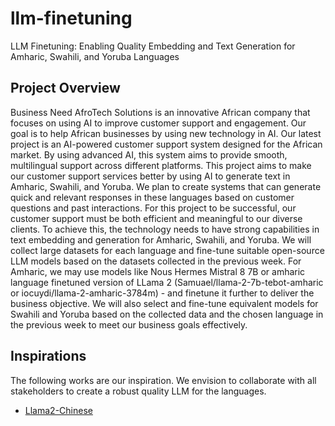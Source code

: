 # llm-finetuning
LLM Finetuning: Enabling Quality Embedding and Text Generation for Amharic, Swahili, and Yoruba Languages

## Project Overview
Business Need
AfroTech Solutions is an innovative African company that focuses on using AI to improve customer support and engagement. Our goal is to help African businesses by using new technology in AI. Our latest project is an AI-powered customer support system designed for the African market. By using advanced AI, this system aims to provide smooth, multilingual support across different platforms.
This project aims to make our customer support services better by using AI to generate text in Amharic, Swahili, and Yoruba. We plan to create systems that can generate quick and relevant responses in these languages based on customer questions and past interactions.
For this project to be successful, our customer support must be both efficient and meaningful to our diverse clients. To achieve this, the technology needs to have strong capabilities in text embedding and generation for Amharic, Swahili, and Yoruba. We will collect large datasets for each language and fine-tune suitable open-source LLM models based on the datasets collected in the previous week. For Amharic, we may use models like Nous Hermes Mistral 8 7B or amharic language finetuned version of  LLama 2 (Samuael/llama-2-7b-tebot-amharic or iocuydi/llama-2-amharic-3784m) -  and finetune it further to deliver the business objective. We will also select and fine-tune equivalent models for Swahili and Yoruba based on the collected data and the chosen language in the previous week to meet our business goals effectively.

## Inspirations 
The following works are our inspiration. We envision to collaborate with all stakeholders to create a robust quality LLM for the languages. 
* [Llama2-Chinese](https://github.com/LlamaFamily/Llama-Chinese/blob/main/README_EN.md)
